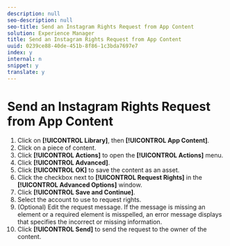 ```yaml
---
description: null
seo-description: null
seo-title: Send an Instagram Rights Request from App Content
solution: Experience Manager
title: Send an Instagram Rights Request from App Content
uuid: 0239ce88-40de-451b-8f86-1c3bda7697e7
index: y
internal: n
snippet: y
translate: y
---
```


# Send an Instagram Rights Request from App Content


1. Click on **[!UICONTROL  Library]**, then **[!UICONTROL  App Content]**.
1. Click on a piece of content.
1. Click **[!UICONTROL  Actions]** to open the **[!UICONTROL  Actions]** menu.
1. Click **[!UICONTROL  Advanced]**.
1. Click **[!UICONTROL  OK]** to save the content as an asset.
1. Click the checkbox next to **[!UICONTROL  Request Rights]** in the **[!UICONTROL  Advanced Options]** window.
1. Click **[!UICONTROL  Save and Continue]**.
1. Select the account to use to request rights.
1. (Optional) Edit the request message. If the message is missing an element or a required element is misspelled, an error message displays that specifies the incorrect or missing information.
1. Click **[!UICONTROL  Send]** to send the request to the owner of the content.
